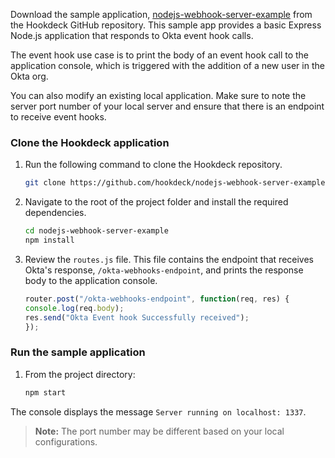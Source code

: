 Download the sample application, [nodejs-webhook-server-example](https://github.com/hookdeck/nodejs-webhook-server-example) from the Hookdeck GitHub repository. This sample app provides a basic Express Node.js application that responds to Okta event hook calls.

The event hook use case is to print the body of an event hook call to the application console, which is triggered with the addition of a new user in the Okta org.

You can also modify an existing local application. Make sure to note the server port number of your local server and ensure that there is an endpoint to receive event hooks.

### Clone the Hookdeck application

1. Run the following command to clone the Hookdeck repository.

    ```bash
    git clone https://github.com/hookdeck/nodejs-webhook-server-example.git
    ```

1. Navigate to the root of the project folder and install the required dependencies.

    ```bash
    cd nodejs-webhook-server-example
    npm install
    ```

1. Review the `routes.js` file. This file contains the endpoint that receives Okta's response, `/okta-webhooks-endpoint`, and prints the response body to the application console.

    ```JavaScript
    router.post("/okta-webhooks-endpoint", function(req, res) {
    console.log(req.body);
    res.send("Okta Event hook Successfully received");
    });
    ```

### Run the sample application

1. From the project directory:

    ```bash
    npm start
    ```

The console displays the message `Server running on localhost: 1337`.

>**Note:** The port number may be different based on your local configurations.
